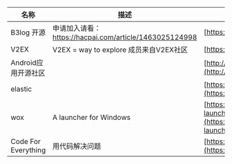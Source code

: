 |名称|描述|站点|Github|
|--|-----|---------|--------|
|B3log 开源|申请加入请看： https://hacpai.com/article/1463025124998|[https://b3log.org](https://b3log.org)|[b2log](https://github.com/b3log)|
|V2EX|V2EX = way to explore 成员来自V2EX社区|[https://v2ex.com](https://v2ex.com)|[v2git](https://github.com/v2git)|
|Android应用开源社区||[http://www.micode.net](http://www.micode.net)|[micode](https://github.com/MiCode/)|
|elastic||[https://www.elastic.co](https://www.elastic.co)|[elastic](https://github.com/elastic)|
|wox|A launcher for Windows|[https://github.com/organizations/Wox-launcher](https://github.com/organizations/Wox-launcher)|[Wox-launcher](https://github.com/Wox-launcher)|
|Code For Everything|用代码解决问题|[https://code4everything.org/](https://code4everything.org/)|[code4everything](https://github.com/code4everything)|
